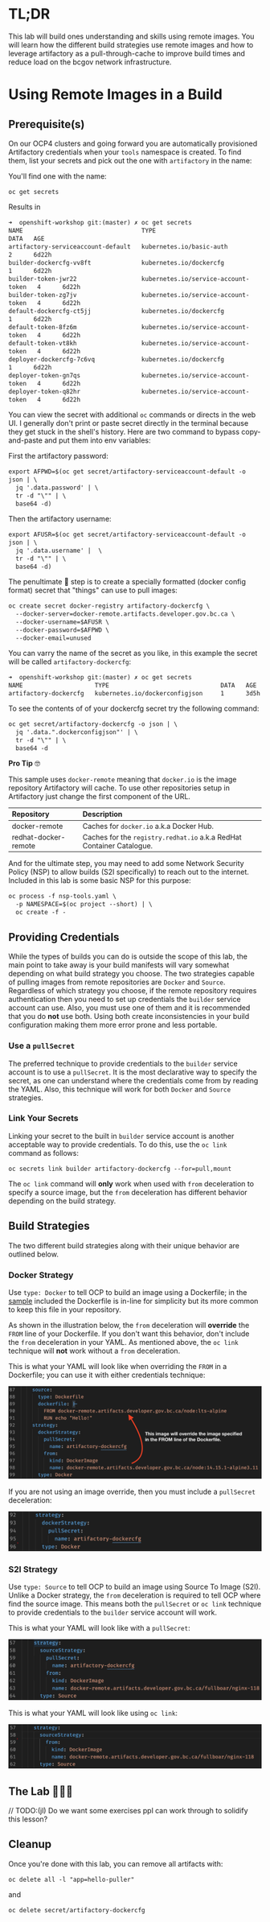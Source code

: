# TL;DR

This lab will build ones understanding and skills using remote images. You will learn how the different build strategies use remote images and how to leverage artifactory as a pull-through-cache to improve build times and reduce load on the bcgov network infrastructure.

# Using Remote Images in a Build

## Prerequisite(s)

On our OCP4 clusters and going forward you are automatically provisioned Artifactory credentials when your `tools` namespace is created. To find them, list your secrets and pick out the one with `artifactory` in the name:

You'll find one with the name:

```console
oc get secrets
```

Results in

```console
➜  openshift-workshop git:(master) ✗ oc get secrets
NAME                                 TYPE                                  DATA   AGE
artifactory-serviceaccount-default   kubernetes.io/basic-auth              2      6d22h
builder-dockercfg-vv8ft              kubernetes.io/dockercfg               1      6d22h
builder-token-jwr22                  kubernetes.io/service-account-token   4      6d22h
builder-token-zg7jv                  kubernetes.io/service-account-token   4      6d22h
default-dockercfg-ct5jj              kubernetes.io/dockercfg               1      6d22h
default-token-8fz6m                  kubernetes.io/service-account-token   4      6d22h
default-token-vt8kh                  kubernetes.io/service-account-token   4      6d22h
deployer-dockercfg-7c6vq             kubernetes.io/dockercfg               1      6d22h
deployer-token-gn7qs                 kubernetes.io/service-account-token   4      6d22h
deployer-token-q82hr                 kubernetes.io/service-account-token   4      6d22h
```

You can view the secret with additional `oc` commands or directs in the web UI. I generally don't print or paste secret directly in the terminal because they get stuck in the shell's history. Here are two command to bypass copy-and-paste and put them into env variables:

First the artifactory password:
```console
export AFPWD=$(oc get secret/artifactory-serviceaccount-default -o json | \
  jq '.data.password' | \
  tr -d "\"" | \
  base64 -d)
```

Then the artifactory username:
```console
export AFUSR=$(oc get secret/artifactory-serviceaccount-default -o json | \
  jq '.data.username' |  \
  tr -d "\"" | \
  base64 -d)
```

The penultimate 🧐 step is to create a specially formatted (docker config format) secret that "things" can use to pull images:

```console
oc create secret docker-registry artifactory-dockercfg \
  --docker-server=docker-remote.artifacts.developer.gov.bc.ca \
  --docker-username=$AFUSR \
  --docker-password=$AFPWD \
  --docker-email=unused
```

You can varry the name of the secret as you like, in this example the secret will be called `artifactory-dockercfg`:

```console
➜  openshift-workshop git:(master) ✗ oc get secrets
NAME                    TYPE                               DATA   AGE
artifactory-dockercfg   kubernetes.io/dockerconfigjson     1      3d5h
```

To see the contents of of your dockercfg secret try the following command:

```console
oc get secret/artifactory-dockercfg -o json | \
  jq '.data.".dockerconfigjson"' | \
  tr -d "\"" | \
  base64 -d
```

**Pro Tip** 🤓
 
 This sample uses `docker-remote` meaning that `docker.io` is the image repository Artifactory will cache. To use other repositories setup in Artifactory just change the first component of the URL.

| Repository           | Description |
| :------------------- | :---------- |
| docker-remote        | Caches for `docker.io` a.k.a Docker Hub. |
| redhat-docker-remote | Caches for the `registry.redhat.io` a.k.a RedHat Container Catalogue. |

And for the ultimate step, you may need to add some Network Security Policy (NSP) to allow builds (S2I specifically) to reach out to the internet. Included in this lab is some basic NSP for this purpose:

```console
oc process -f nsp-tools.yaml \
  -p NAMESPACE=$(oc project --short) | \
  oc create -f -
```

## Providing Credentials

While the types of builds you can do is outside the scope of this lab, the main point to take away is your build manifests will vary somewhat depending on what build strategy you choose. The two strategies capable of pulling images from remote repositories are `Docker` and `Source`. Regardless of which strategy you choose, if the remote repository requires authentication then you need to set up credentials the `builder` service account can use. Also, you must use one of them and it is recommended that you do **not** use both. Using both create inconsistencies in your build configuration making them more error prone and less portable.

### Use a `pullSecret`

The preferred technique to provide credentials to the `builder` service account is to use a `pullSecret`. It is the most declarative way to specify the secret, as one can understand where the credentials come from by reading the YAML. Also, this technique will work for both `Docker` and `Source` strategies.

### Link Your Secrets

Linking your secret to the built in `builder` service account is another acceptable way to provide credentials. To do this, use the `oc link` command as follows:

```console
oc secrets link builder artifactory-dockercfg --for=pull,mount
```

The `oc link` command will **only** work when used with `from` deceleration to specify a source image, but the `from` deceleration has different behavior depending on the build strategy.

## Build Strategies

The two different build strategies along with their unique behavior are outlined below.

### Docker Strategy

Use `type: Docker` to tell OCP to build an image using a Dockerfile; in the [sample](./build.yaml) included the Dockerfile is in-line for simplicity but its more common to keep this file in your repository.

As shown in the illustration below, the `from` deceleration will **override** the `FROM` line of your Dockerfile. If you don't want this behavior, don't include the `from` deceleration in your YAML. As mentioned above, the `oc link` technique will **not** work without a `from` deceleration.

This is what your YAML will look like when overriding the `FROM` in a Dockerfile; you can use it with either credentials technique:

![Docker Override](./doc/docker-override.png "Docker Override")

If you are not using an image override, then you must include a `pullSecret` deceleration:

![Docker](./doc/docker-stragegy-sec.png "Docker No Override")

### S2I Strategy

Use `type: Source` to tell OCP to build an image using Source To Image (S2I). Unlike a Docker strategy, the `from` deceleration is required to tell OCP where find the source image. This means both the `pullSecret` or `oc link` technique to provide credentials to the `builder` service account will work.

This is what your YAML will look like with a `pullSecret`:

![S2I Strategy](./doc/s2i-strategy-sec.png "S2I Strategy with Secret")

This is what your YAML will look like using `oc link`:

![S2I Strategy](./doc/s2i-strategy-lnk.png "S2I Strategy with Link")

## The Lab 🧪🔬🥼

// TODO:(jl) Do we want some exercises ppl can work through to solidify this lesson?

 
<!-- oc start-build bc/hello-puller-dkr-build --follow -->

## Cleanup

Once you're done with this lab, you can remove all artifacts with:

```console
oc delete all -l "app=hello-puller"
```

and

```console
oc delete secret/artifactory-dockercfg
```
